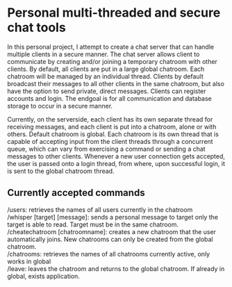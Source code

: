 # Personal multi-threaded and secure chat tools

In this personal project, I attempt to create a chat server that can handle multiple clients in a secure manner. The chat server allows client to communicate by creating and/or joining a temporary chatroom with other clients. By default, all clients are put in a large global chatroom. Each chatroom will be managed by an individual thread. Clients by default broadcast their messages to all other clients in the same chatroom, but also have the option to send private, direct messages. Clients can register accounts and login.  The endgoal is for all communication and database storage to occur in a secure manner.

Currently, on the serverside, each client has its own separate thread for receiving messages, and each client is put into a chatroom, alone or with others. Default chatroom is global. Each chatroom is its own thread that is capable of accepting input from the client threads through a concurrent queue, which can vary from exercising a command or sending a chat messages to other clients. Whenever a new user connection gets accepted, the user is passed onto a login thread, from where, upon successful login, it is sent to the global chatroom thread.

## Currently accepted commands
/users: retrieves the names of all users currently in the chatroom\
/whisper [target] [message]: sends a personal message to target only the target is able to read. Target must be in the same chatroom.\
/cheatechatroom [chatroomname]: creates a new chatroom that the user automatically joins. New chatrooms can only be created from the global chatroom.\
/chatrooms: retrieves the names of all chatrooms currently active, only works in global\
/leave: leaves the chatroom and returns to the global chatroom. If already in global, exists application.